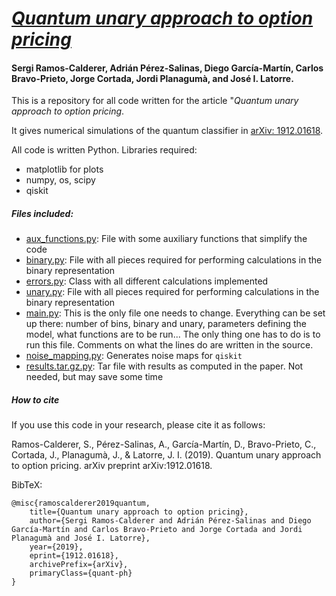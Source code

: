 # *[Quantum unary approach to option pricing](https://arxiv.org/abs/1912.01618)*

#### Sergi Ramos-Calderer, Adrián Pérez-Salinas, Diego García-Martín, Carlos Bravo-Prieto, Jorge Cortada, Jordi Planagumà, and José I. Latorre.


This is a repository for all code written for the article "*Quantum unary approach to option pricing*. 

It gives numerical simulations of the quantum classifier in [arXiv: 1912.01618](https://arxiv.org/abs/1912.01618).

All code is written Python. Libraries required:

  - matplotlib for plots
  - numpy, os, scipy
  - qiskit

##### Files included:
  - [aux_functions.py](https://github.com/UB-Quantic/quantum-finance/blob/master/aux_functions.py): File with some auxiliary functions that simplify the code
  - [binary.py](https://github.com/UB-Quantic/quantum-finance/blob/master/binary.py): File with all pieces required for performing calculations in the binary representation
  - [errors.py](https://github.com/UB-Quantic/quantum-finance/blob/master/errors.py): Class with all different calculations implemented
  - [unary.py](https://github.com/UB-Quantic/quantum-finance/blob/master/unary.py): File with all pieces required for performing calculations in the binary representation
  - [main.py](https://github.com/UB-Quantic/quantum-finance/blob/master/main.py): This is the only file one needs to change. Everything can be set up there: number of bins, binary and unary, parameters defining the model, what functions are to be run... The only thing one has to do is to run this file. Comments on what the lines do are written in the source.
  - [noise_mapping.py](https://github.com/UB-Quantic/quantum-finance/blob/master/noise_mapping.py): Generates noise maps for `qiskit`
  - [results.tar.gz.py](https://github.com/UB-Quantic/quantum-finance/blob/master/results.tar.gz): Tar file with results as computed in the paper. Not needed, but may save some time

##### How to cite

If you use this code in your research, please cite it as follows:

Ramos-Calderer, S., Pérez-Salinas, A., García-Martín, D., Bravo-Prieto, C., Cortada, J., Planagumà, J., & Latorre, J. I. (2019). Quantum unary approach to option pricing. arXiv preprint arXiv:1912.01618.

BibTeX:
```
@misc{ramoscalderer2019quantum,
    title={Quantum unary approach to option pricing},
    author={Sergi Ramos-Calderer and Adrián Pérez-Salinas and Diego García-Martín and Carlos Bravo-Prieto and Jorge Cortada and Jordi Planagumà and José I. Latorre},
    year={2019},
    eprint={1912.01618},
    archivePrefix={arXiv},
    primaryClass={quant-ph}
}
```



